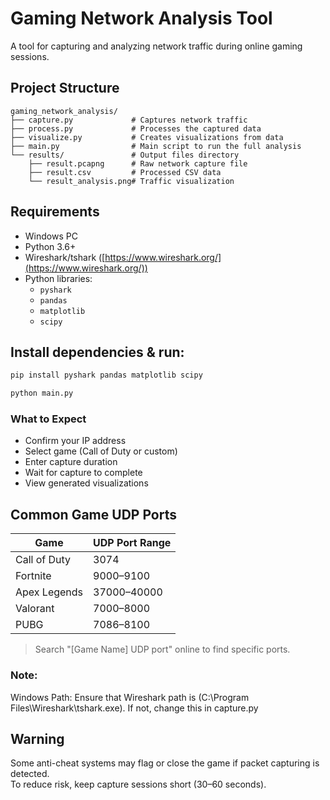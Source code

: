 # Gaming Network Analysis Tool

A tool for capturing and analyzing network traffic during online gaming sessions.

## Project Structure

```
gaming_network_analysis/
├── capture.py             # Captures network traffic
├── process.py             # Processes the captured data
├── visualize.py           # Creates visualizations from data
├── main.py                # Main script to run the full analysis
└── results/               # Output files directory
    ├── result.pcapng      # Raw network capture file
    ├── result.csv         # Processed CSV data
    └── result_analysis.png# Traffic visualization
```

## Requirements

- Windows PC
- Python 3.6+
- Wireshark/tshark ([https://www.wireshark.org/](https://www.wireshark.org/))
- Python libraries:
  - `pyshark`
  - `pandas`
  - `matplotlib`
  - `scipy`

## Install dependencies & run:

```bash
pip install pyshark pandas matplotlib scipy
```

```bash
python main.py
```

### What to Expect

- Confirm your IP address
- Select game (Call of Duty or custom)
- Enter capture duration
- Wait for capture to complete
- View generated visualizations

## Common Game UDP Ports

| Game         | UDP Port Range |
| ------------ | -------------- |
| Call of Duty | 3074           |
| Fortnite     | 9000–9100      |
| Apex Legends | 37000–40000    |
| Valorant     | 7000–8000      |
| PUBG         | 7086–8100      |

> Search "[Game Name] UDP port" online to find specific ports.

### Note:

Windows Path: Ensure that Wireshark path is (C:\Program Files\Wireshark\tshark.exe). If not, change this in capture.py

## Warning

Some anti-cheat systems may flag or close the game if packet capturing is detected.  
To reduce risk, keep capture sessions short (30–60 seconds).
